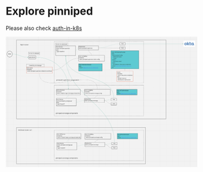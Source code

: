 # Explore pinniped

Please also check [auth-in-k8s](auth-in-k8s.md)

![pinniped-workflow](resources/pinniped-workflow.png)